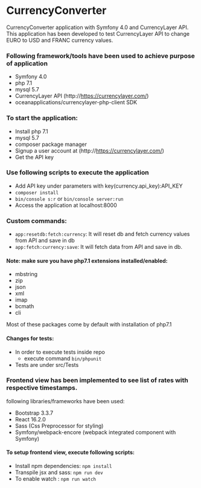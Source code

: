 # CurrencyConverter
CurrencyConverter application with Symfony 4.0 and CurrencyLayer API.
This application has been developed to test CurrencyLayer API
to change EURO to USD and FRANC currency values.

### Following framework/tools have been used to achieve purpose of application
- Symfony 4.0
- php 7.1
- mysql 5.7
- CurrencyLayer API (http://https://currencylayer.com/)
- oceanapplications/currencylayer-php-client SDK

### To start the application:
- Install php 7.1
- mysql 5.7
- composer package manager
- Signup a user account at (http://https://currencylayer.com/)
- Get the API key

### Use following scripts to execute the application
- Add API key under parameters with key(currency.api_key):API_KEY
- `composer install`
- `bin/console s:r` or `bin/console server:run`
- Access the application at localhost:8000

### Custom commands:
- `app:resetdb:fetch:currency`: It will reset db and fetch currency values from API and save in db
- `app:fetch:currency:save`: It will fetch data from API and save in db.

#### Note: make sure you have php7.1 extensions installed/enabled:
- mbstring
- zip
- json
- xml
- imap
- bcmath
- cli

Most of these packages come by default with installation of php7.1

#### Changes for tests:
- In order to execute tests inside repo
    - execute command `bin/phpunit`
- Tests are under src/Tests

### Frontend view has been implemented to see list of rates with respective timestamps.
following libraries/frameworks have been used:
- Bootstrap 3.3.7
- React 16.2.0
- Sass (Css Preprocessor for styling)
- Symfony/webpack-encore (webpack integrated component with Symfony)

#### To setup frontend view, execute following scripts:
- Install npm dependencies: `npm install`
- Transpile jsx and sass: `npm run dev`
- To enable watch : `npm run watch`
